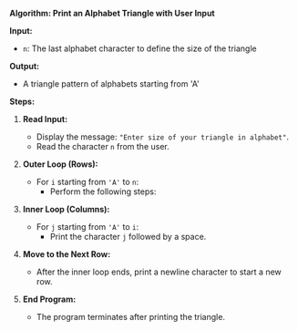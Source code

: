 **Algorithm: Print an Alphabet Triangle with User Input**

**Input:**
- `n`: The last alphabet character to define the size of the triangle

**Output:**
- A triangle pattern of alphabets starting from 'A'

**Steps:**

1. **Read Input:**
   - Display the message: `"Enter size of your triangle in alphabet"`.
   - Read the character `n` from the user.

2. **Outer Loop (Rows):**
   - For `i` starting from `'A'` to `n`:
     - Perform the following steps:

3. **Inner Loop (Columns):**
   - For `j` starting from `'A'` to `i`:
     - Print the character `j` followed by a space.

4. **Move to the Next Row:**
   - After the inner loop ends, print a newline character to start a new row.

5. **End Program:**
   - The program terminates after printing the triangle.
